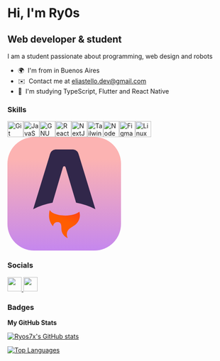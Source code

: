 Hi, I'm Ry0s
=====================

Web developer & student
-----------------------

I am a student passionate about programming, web design and robots

* 🌍  I'm from in Buenos Aires
* ✉️  Contact me at [eliastello.dev@gmail.com](mailto:eliastello.dev@gmail.com)
* 🤝  I'm studying TypeScript, Flutter and React Native

### Skills


<p align="left">
<a href="https://git-scm.com/" target="_blank" rel="noreferrer"><img src="https://raw.githubusercontent.com/danielcranney/readme-generator/main/public/icons/skills/git-colored.svg" width="36" height="36" alt="Git" /></a><a href="https://developer.mozilla.org/en-US/docs/Web/JavaScript" target="_blank" rel="noreferrer"><img src="https://raw.githubusercontent.com/danielcranney/readme-generator/main/public/icons/skills/javascript-colored.svg" width="36" height="36" alt="JavaScript" /></a><a href="https://www.gnu.org/software/bash/" target="_blank" rel="noreferrer"><img src="https://raw.githubusercontent.com/danielcranney/readme-generator/main/public/icons/skills/gnubash.svg" width="36" height="36" alt="GNU Bash" /></a><a href="https://reactjs.org/" target="_blank" rel="noreferrer"><img src="https://raw.githubusercontent.com/danielcranney/readme-generator/main/public/icons/skills/react-colored.svg" width="36" height="36" alt="React" /></a><a href="https://nextjs.org/docs" target="_blank" rel="noreferrer"><img src="https://raw.githubusercontent.com/danielcranney/readme-generator/main/public/icons/skills/nextjs-colored.svg" width="36" height="36" alt="NextJs" /></a><a href="https://tailwindcss.com/" target="_blank" rel="noreferrer"><img src="https://raw.githubusercontent.com/danielcranney/readme-generator/main/public/icons/skills/tailwindcss-colored.svg" width="36" height="36" alt="TailwindCSS" /></a><a href="https://nodejs.org/en/" target="_blank" rel="noreferrer"><img src="https://raw.githubusercontent.com/danielcranney/readme-generator/main/public/icons/skills/nodejs-colored.svg" width="36" height="36" alt="NodeJS" /></a><a href="https://www.figma.com/" target="_blank" rel="noreferrer"><img src="https://raw.githubusercontent.com/danielcranney/readme-generator/main/public/icons/skills/figma-colored.svg" width="36" height="36" alt="Figma" /></a><a href="https://www.linux.org" target="_blank" rel="noreferrer"><img src="https://raw.githubusercontent.com/danielcranney/readme-generator/main/public/icons/skills/linux-colored.svg" width="36" height="36" alt="Linux" /></a>




  <svg width="256" height="256" viewBox="0 0 256 256" fill="none" xmlns="http://www.w3.org/2000/svg">
<rect width="256" height="256" rx="60" fill="url(#paint0_linear_206_664)"/>
<path fill-rule="evenodd" clip-rule="evenodd" d="M157.719 33.0112C159.353 35.039 160.185 37.7762 161.851 43.2479L198.247 162.809C184.576 155.715 169.903 150.747 154.734 148.077L131.037 67.9971C130.848 67.3583 130.457 66.7977 129.923 66.3993C129.389 66.0009 128.741 65.7861 128.075 65.787C127.408 65.788 126.76 66.0046 126.228 66.4045C125.695 66.8044 125.306 67.3661 125.119 68.0055L101.708 148.037C86.4709 150.694 71.7306 155.67 58 162.791L94.5734 43.221C96.2458 37.7568 97.0803 35.0256 98.714 33.002C100.156 31.2146 102.032 29.8264 104.163 28.9698C106.577 28 109.433 28 115.147 28H141.27C146.991 28 149.851 28 152.267 28.9723C154.4 29.8306 156.277 31.2212 157.719 33.0112Z" fill="#31274A"/>
<path fill-rule="evenodd" clip-rule="evenodd" d="M162.074 168.499C156.074 173.63 144.098 177.128 130.304 177.128C113.373 177.128 99.1821 171.857 95.4172 164.769C94.0709 168.832 93.7692 173.481 93.7692 176.452C93.7692 176.452 92.8817 191.037 103.026 201.181C103.026 195.913 107.296 191.643 112.564 191.643C121.592 191.643 121.582 199.52 121.573 205.911V206.481C121.573 216.181 127.501 224.496 135.932 228C134.634 225.329 133.962 222.398 133.966 219.428C133.966 210.177 139.398 206.732 145.71 202.73C150.732 199.545 156.312 196.006 160.158 188.906C162.229 185.082 163.31 180.801 163.303 176.452C163.303 173.679 162.872 171.007 162.074 168.499Z" fill="#FF5D01"/>
<path fill-rule="evenodd" clip-rule="evenodd" d="M162.074 168.499C156.074 173.63 144.098 177.128 130.304 177.128C113.373 177.128 99.1821 171.857 95.4172 164.769C94.0709 168.832 93.7692 173.481 93.7692 176.452C93.7692 176.452 92.8817 191.037 103.026 201.181C103.026 195.913 107.296 191.643 112.564 191.643C121.592 191.643 121.582 199.52 121.573 205.911V206.481C121.573 216.181 127.501 224.496 135.932 228C134.634 225.329 133.962 222.398 133.966 219.428C133.966 210.177 139.398 206.732 145.71 202.73C150.732 199.545 156.312 196.006 160.158 188.906C162.229 185.082 163.31 180.801 163.303 176.452C163.303 173.679 162.872 171.007 162.074 168.499Z" fill="url(#paint1_linear_206_664)"/>
<defs>
<linearGradient id="paint0_linear_206_664" x1="128" y1="0" x2="128" y2="256" gradientUnits="userSpaceOnUse">
<stop offset="0.192708" stop-color="#FCB3B2"/>
<stop offset="1" stop-color="#C587EE"/>
</linearGradient>
<linearGradient id="paint1_linear_206_664" x1="189.089" y1="126.765" x2="153.565" y2="201.132" gradientUnits="userSpaceOnUse">
<stop stop-color="#FF1639"/>
<stop offset="1" stop-color="#FF1639" stop-opacity="0"/>
</linearGradient>
</defs>
</svg>
</p>


### Socials

<p align="left"> <a href="https://www.github.com/Ryos7x" target="_blank" rel="noreferrer"> <picture> <source media="(prefers-color-scheme: dark)" srcset="https://raw.githubusercontent.com/danielcranney/readme-generator/main/public/icons/socials/github-dark.svg" /> <source media="(prefers-color-scheme: light)" srcset="https://raw.githubusercontent.com/danielcranney/readme-generator/main/public/icons/socials/github.svg" /> <img src="https://raw.githubusercontent.com/danielcranney/readme-generator/main/public/icons/socials/github.svg" width="32" height="32" /> </picture> </a> <a href="http://www.instagram.com/ry0s_tesh" target="_blank" rel="noreferrer"> <picture> <source media="(prefers-color-scheme: dark)" srcset="https://raw.githubusercontent.com/danielcranney/readme-generator/main/public/icons/socials/instagram-dark.svg" /> <source media="(prefers-color-scheme: light)" srcset="https://raw.githubusercontent.com/danielcranney/readme-generator/main/public/icons/socials/instagram.svg" /> <img src="https://raw.githubusercontent.com/danielcranney/readme-generator/main/public/icons/socials/instagram.svg" width="32" height="32" /> </picture> </a></p>

### Badges

<b>My GitHub Stats</b>

<a href="http://www.github.com/Ryos7x"><img src="https://github-readme-stats.vercel.app/api?username=Ryos7x&show_icons=true&hide=stars,prs,&count_private=true&title_color=22c55e&text_color=ffffff&icon_color=22c55e&bg_color=1c1917&hide_border=true&show_icons=true" alt="Ryos7x's GitHub stats" /></a>

<a href="https://github.com/Ryos7x" align="left"><img src="https://github-readme-stats.vercel.app/api/top-langs/?username=Ryos7x&langs_count=10&title_color=22c55e&text_color=ffffff&icon_color=22c55e&bg_color=1c1917&hide_border=true&locale=en&custom_title=Top%20%Languages" alt="Top Languages" /></a>
